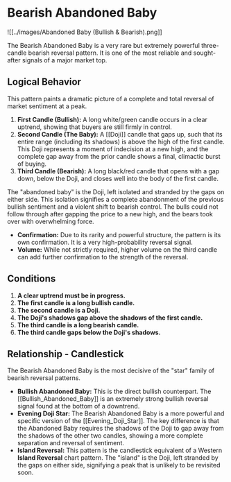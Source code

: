 # Bearish Abandoned Baby

![[../images/Abandoned Baby (Bullish & Bearish).png]]

The Bearish Abandoned Baby is a very rare but extremely powerful three-candle bearish reversal pattern. It is one of the most reliable and sought-after signals of a major market top.

## Logical Behavior

This pattern paints a dramatic picture of a complete and total reversal of market sentiment at a peak.

1.  **First Candle (Bullish):** A long white/green candle occurs in a clear uptrend, showing that buyers are still firmly in control.
2.  **Second Candle (The Baby):** A [[Doji]] candle that gaps up, such that its entire range (including its shadows) is above the high of the first candle. This Doji represents a moment of indecision at a new high, and the complete gap away from the prior candle shows a final, climactic burst of buying.
3.  **Third Candle (Bearish):** A long black/red candle that opens with a gap down, below the Doji, and closes well into the body of the first candle.

The "abandoned baby" is the Doji, left isolated and stranded by the gaps on either side. This isolation signifies a complete abandonment of the previous bullish sentiment and a violent shift to bearish control. The bulls could not follow through after gapping the price to a new high, and the bears took over with overwhelming force.

- **Confirmation:** Due to its rarity and powerful structure, the pattern is its own confirmation. It is a very high-probability reversal signal.
- **Volume:** While not strictly required, higher volume on the third candle can add further confirmation to the strength of the reversal.

## Conditions

1.  **A clear uptrend must be in progress.**
2.  **The first candle is a long bullish candle.**
3.  **The second candle is a Doji.**
4.  **The Doji's shadows gap above the shadows of the first candle.**
5.  **The third candle is a long bearish candle.**
6.  **The third candle gaps below the Doji's shadows.**

## Relationship - Candlestick

The Bearish Abandoned Baby is the most decisive of the "star" family of bearish reversal patterns.

- **Bullish Abandoned Baby:** This is the direct bullish counterpart. The [[Bullish_Abandoned_Baby]] is an extremely strong bullish reversal signal found at the bottom of a downtrend.
- **Evening Doji Star:** The Bearish Abandoned Baby is a more powerful and specific version of the [[Evening_Doji_Star]]. The key difference is that the Abandoned Baby requires the shadows of the Doji to gap away from the shadows of the other two candles, showing a more complete separation and reversal of sentiment.
- **Island Reversal:** This pattern is the candlestick equivalent of a Western **Island Reversal** chart pattern. The "island" is the Doji, left stranded by the gaps on either side, signifying a peak that is unlikely to be revisited soon.
